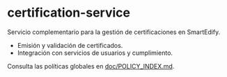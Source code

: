 # certification-service

Servicio complementario para la gestión de certificaciones en SmartEdify.

- Emisión y validación de certificados.
- Integración con servicios de usuarios y cumplimiento.

Consulta las políticas globales en [doc/POLICY_INDEX.md](../../../doc/POLICY_INDEX.md).